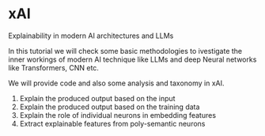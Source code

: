 # xAI
Explainability in modern AI architectures and LLMs

In this tutorial we will check some basic methodologies to ivestigate the inner workings of modern AI technique like LLMs and deep Neural networks like Transformers, CNN etc. 

We will provide code and also some analysis and taxonomy in xAI.

1. Explain the produced output based on the input
2. Explain the produced output based on the training data
3. Explain the role of individual neurons in embedding features
4. Extract explainable features from poly-semantic neurons